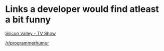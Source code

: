 # Links a developer would find atleast a bit funny

[Silicon Valley - TV Show](http://www.imdb.com/title/tt2575988/)

[/r/programmerhumor](http://www.reddit.com/r/ProgrammerHumor/)
